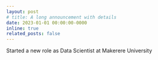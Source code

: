 ```yaml
---
layout: post
# title: A long announcement with details
date: 2023-01-01 00:00:00-0000
inline: true
related_posts: false
---
```


Started a new role as Data Scientist at Makerere University
